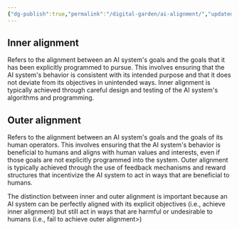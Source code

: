 ```yaml
---
{"dg-publish":true,"permalink":"/digital-garden/ai-alignment/","updated":"2023-12-06T16:31:18.103-07:00"}
---
```


## Inner alignment 
Refers to the alignment between an AI system's goals and the goals that it has been explicitly programmed to pursue. This involves ensuring that the AI system's behavior is consistent with its intended purpose and that it does not deviate from its objectives in unintended ways. Inner alignment is typically achieved through careful design and testing of the AI system's algorithms and programming.

## Outer alignment
Refers to the alignment between an AI system's goals and the goals of its human operators. This involves ensuring that the AI system's behavior is beneficial to humans and aligns with human values and interests, even if those goals are not explicitly programmed into the system. Outer alignment is typically achieved through the use of feedback mechanisms and reward structures that incentivize the AI system to act in ways that are beneficial to humans.

The distinction between inner and outer alignment is important because an AI system can be perfectly aligned with its explicit objectives (i.e., achieve inner alignment) but still act in ways that are harmful or undesirable to humans (i.e., fail to achieve outer alignment>)